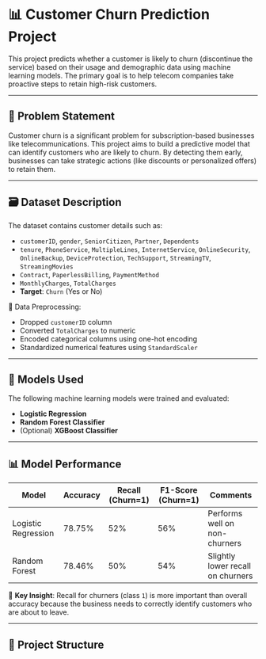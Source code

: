 # 📊 Customer Churn Prediction Project

This project predicts whether a customer is likely to churn (discontinue the service) based on their usage and demographic data using machine learning models. The primary goal is to help telecom companies take proactive steps to retain high-risk customers.

---

## 📌 Problem Statement

Customer churn is a significant problem for subscription-based businesses like telecommunications. This project aims to build a predictive model that can identify customers who are likely to churn. By detecting them early, businesses can take strategic actions (like discounts or personalized offers) to retain them.

---

## 🗃️ Dataset Description

The dataset contains customer details such as:

- `customerID`, `gender`, `SeniorCitizen`, `Partner`, `Dependents`
- `tenure`, `PhoneService`, `MultipleLines`, `InternetService`, `OnlineSecurity`, `OnlineBackup`, `DeviceProtection`, `TechSupport`, `StreamingTV`, `StreamingMovies`
- `Contract`, `PaperlessBilling`, `PaymentMethod`
- `MonthlyCharges`, `TotalCharges`
- **Target**: `Churn` (Yes or No)

🧹 Data Preprocessing:
- Dropped `customerID` column
- Converted `TotalCharges` to numeric
- Encoded categorical columns using one-hot encoding
- Standardized numerical features using `StandardScaler`

---

## 🧠 Models Used

The following machine learning models were trained and evaluated:

- **Logistic Regression**
- **Random Forest Classifier**
- (Optional) **XGBoost Classifier**

---

## 📊 Model Performance

| Model              | Accuracy | Recall (Churn=1) | F1-Score (Churn=1) | Comments |
|--------------------|----------|------------------|--------------------|----------|
| Logistic Regression| 78.75%   | 52%              | 56%                | Performs well on non-churners |
| Random Forest      | 78.46%   | 50%              | 54%                | Slightly lower recall on churners |

📌 **Key Insight**: Recall for churners (class `1`) is more important than overall accuracy because the business needs to correctly identify customers who are about to leave.

---

## 📁 Project Structure

